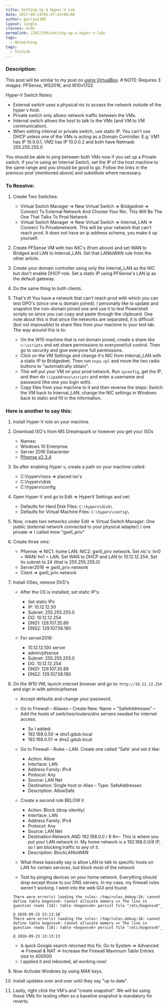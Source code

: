 ```yaml
---
title: Setting Up A Hyper-V Lab
date: 2017-09-24T05:57:43+00:00
author: gerryw1389
layout: single
classes: wide
permalink: /2017/09/setting-up-a-hyper-v-lab/
tags:
  - Networking
tags:
  - TestLab
---
```

<!--more-->

### Description:

This post will be similar to my post on [using VirtualBox](https://automationadmin.com/2016/12/setting-up-a-lab-using-only-virtual-box/). # NOTE: Requires 3 images: PFSense, WS2016, and W10v1703.

Hyper-V Switch Notes:

- External switch uses a physical nic to access the network outside of the hyper v host.
- Private switch only allows network traffic between the VMs.
- Internal switch allows the host to talk to the VMs (and VM to VM communication).
- When setting internal or private switch, use static IP. You can't use DHCP unless one of the VMs is acting as a Domain Controller. E.g. VM1 has IP 10.0.0.1, VM2 has IP 10.0.0.2 and both have Netmask 255.255.255.0

You should be able to ping between both VMs now if you set up a Private switch. If you're using an Internal Switch, set the IP of the host machine to the same range and you should be good to go. Follow the links in the previous post (mentioned above) and substitute where necessary.

### To Resolve:

1. Create Two Switches:

   - Virtual Switch Manager => New Virtual Switch => Bridgednet => Connect To External Network And Choose Your Nic. This Will Be The One That Talks To Prod Network
   - Virtual Switch Manager => New Virtual Switch => Internal_LAN => Connect To Privatenetwork. This will be your network that can't reach prod. It does not have an ip address schema, you make it up yourself.

2. Create PFSense VM with two NIC's (from above) and set WAN to Bridged and LAN to Internal_LAN. Set that LANtoWAN rule from the other article.

3. Create your domain controller using only the Internal_LAN as the NIC but don't enable DHCP role. Set a static IP using PFSense's LAN ip as the default gateway.

4. Do the same thing to both clients.

5. That's it! You have a network that can't reach prod with which you can test GPO's (since one is domain joined). I personally like to update and snapshot the non-domain joined one and use it to test Powershell scripts on since you can copy and paste through the clipboard. One note about this is that since the networks are separated, it is difficult (but not impossible) to share files from your machine to your test lab. The way around this is to:

   - On the W10 machine that is not domain joined, create a share like `c:\scripts` and set share permissions to everyone\full control. Then go to security and give everyone full permissions.
   - Click on the VM Settings and change it's NIC from Internal_LAN with a static IP to Bridgednet. Then run `ncpa.cpl` and move the two radio buttons to "automatically obtain".
   - This will put your VM on your prod network. Run `ipconfig`, get the IP, and then do `\\ipaddress\scripts` and enter a username and password (the one you login with).
   - Copy files from your machine to it and then reverse the steps: Switch the VM back to Internal_LAN, change the NIC settings in Windows back to static and fill in the information.

### Here is another to say this:

1. Install Hyper-V role on your machine.

2. Download ISO's from MS Dreamspark or however you get your ISOs

   - Names:
   - Windows 10 Enterprise  
   - Server 2016 Datacenter  
   - [Pfsense v2.3.4](https://www.pfsense.org/download/)

3. So after enabling Hyper v, create a path on your machine called:

   - C:\hyperv\isos => placed iso's  
   - C:\hyperv\disk  
   - C:\hyperv\config

4. Open Hyper-V and go to Edit => HyperV Settings and set:

   - Defaults for Hard Disk Files: `C:\hyperv\disk\`  
   - Defaults for Virtual Machine Files: `C:\hyperv\config\`

5. Now, create two networks under Edit => Virtual Switch Manager: One public (external network connected to your physical adapter) / one private => I called mine "gwill_priv"

6. Create three vms:

   - Pfsense => NIC1: home LAN; NIC2: gwill_priv network. Set nic's: hn0 = WAN/ hn1 = LAN. Set WAN to DHCP and LAN to 10.12.12.254. Set its subnet to 24 (that is 255.255.255.0)  
   - Server2016 => gwill_priv network  
   - Client => gwill_priv network

7. Install OSes, remove DVD's

   - After the OS is installed, set static IP's:  
     - Set static IPs  
     - IP: 10.12.12.50  
     - Subnet: 255.255.255.0  
     - DG: 10.12.12.254  
     - DNS1: 129.107.35.89  
     - DNS2: 129.107.56.180

   - For server2016:  
     - 10.12.12.100 server  
     - admin/pfsense  
     - Subnet: 255.255.255.0  
     - DG: 10.12.12.254  
     - DNS1: 129.107.35.89  
     - DNS2: 129.107.56.180

8. On the W10 VM, launch internet browser and go to: `http://10.12.12.254` and sign in with admin/pfsense

   - Accept defaults and change your password.

   - Go to Firewall – Aliases – Create New: Name = "SafeAddresses" – Add the hosts of switches/routers/dns servers needed for internet access.  
     - So I added:  
     - 192.168.0.50 => dns1.gdub.local  
     - 192.168.0.51 => dns2.gdub.local

   - Go to Firewall – Rules – LAN. Create one called "Safe' and set it like:  
     - Action: Allow  
     - Interface: LAN  
     - Address Family: IPv4  
     - Protocol: Any  
     - Source: LAN Net  
     - Destination: Single host or Alias – Type: SafeAddresses  
     - Description: AllowSafe

   - Create a second rule BELOW it  
     - Action: Block (drop silently)  
     - Interface: LAN  
     - Address Family: IPv4  
     - Protocol: Any  
     - Source: LAN Net  
     - Destination:Network AND 192.168.0.0 / 8 #<– This is where you put your LAN network in. My home network is a 192.168.0.0/8 IP, so I am blocking traffic to any of it.  
     - Description: BlockLANtoWAN

   - What these basically say is allow LAN to talk to specific hosts on LAN for certain services, but block most of the network
   - Test by pinging devices on your home network. Everything should drop except those to our DNS servers. In my case, my firewall rules weren't working. I went into the web GUI and found:

   ```escape
   There were error(s) loading the rules: /tmp/rules.debug:18: cannot define table bogonsv6: Cannot allocate memory => The line in question reads [18]: table <bogonsv6> persist file "/etc/bogonsv6"_ `
   @ 2018-09-23 13:13:10`
   There were error(s) loading the rules: /tmp/rules.debug:18: cannot define table bogonsv6: Cannot allocate memory => The line in question reads [18]: table <bogonsv6> persist file "/etc/bogonsv6"_ `
   @ 2018-09-23 13:13:13
   ```

   - A quick Google search returned this fix: Go to System => Advanced => Firewall & NAT => Increase the Firewall Maximum Table Entries size to 400000
   - I applied it and rebooted, all working now!

9. Now Activate Windows by using MAK keys.

10. Install updates over and over until they say "up to date".

11. Lastly, right click the VM's and "create snapshot". We will be using these VMs for testing often so a baseline snapshot is mandatory for reverts.
